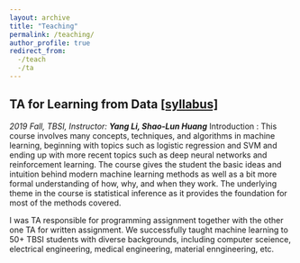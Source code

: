 ```yaml
---
layout: archive
title: "Teaching"
permalink: /teaching/
author_profile: true
redirect_from:
  -/teach
  -/ta
---
```


## TA for Learning from Data [[syllabus]](http://ryanwangzf.github.io/files/19fall_learning_from_data_syllabus.pdf)
*2019 Fall, TBSI, Instructor: **Yang Li, Shao-Lun Huang***
Introduction
:   This course involves many concepts, techniques, and algorithms in machine learning, beginning with topics such as logistic regression and SVM and ending up with more recent topics such as deep neural networks and reinforcement learning. The course gives the student the basic ideas and intuition behind modern machine learning methods as well as a bit more formal understanding of how, why, and when they work. The underlying theme in the course is statistical inference as it provides the foundation for most of the methods covered.

I was TA responsible for programming assignment together with the other one TA for written assignment. We successfully taught machine learning to 50+ TBSI students with diverse backgrounds, including computer sceience, electrical engineering, medical engineering,  material enngineering, etc.

